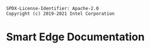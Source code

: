 ```text
SPDX-License-Identifier: Apache-2.0
Copyright (c) 2019-2021 Intel Corporation
```

# Smart Edge Documentation
